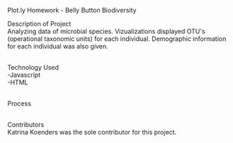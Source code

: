 Plot.ly Homework - Belly Button Biodiversity

Description of Project
<br>Analyzing data of microbial species. Vizualizations displayed OTU's (operational taxonomic units) for each individual. Demographic information for each individual was also given. 

<br>Technology Used
<br>-Javascript
<br>-HTML

<br>Process

<br>Contributors
<br>Katrina Koenders was the sole contributor for this project. 
